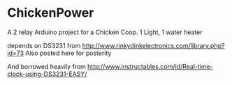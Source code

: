 # ChickenPower
A 2 relay Arduino project for a Chicken Coop.  1 Light, 1 water heater

depends on DS3231 from http://www.rinkydinkelectronics.com/library.php?id=73
Also posted here for posterity

And borrowed heavily from http://www.instructables.com/id/Real-time-clock-using-DS3231-EASY/
